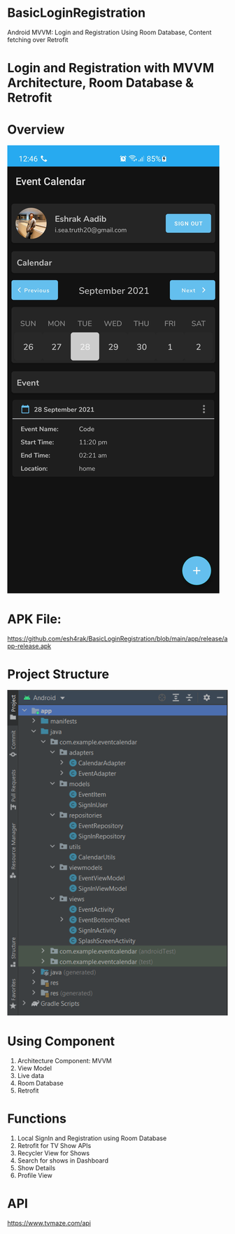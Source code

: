 # BasicLoginRegistration
 Android MVVM: Login and Registration Using Room Database, Content fetching over Retrofit

# Login and Registration with MVVM Architecture, Room Database & Retrofit  

# Overview
![mvvm](https://github.com/esh4rak/Event-Calendar/blob/main/overview.jpg)

# APK File: 
https://github.com/esh4rak/BasicLoginRegistration/blob/main/app/release/app-release.apk

# Project Structure
![mvvm](https://github.com/esh4rak/Event-Calendar/blob/main/project%20structure.png)


# Using Component 
01. Architecture Component: MVVM
02. View Model
03. Live data
04. Room Database
05. Retrofit

# Functions
01. Local SignIn and Registration using Room Database
02. Retrofit for TV Show APIs 
03. Recycler View for Shows
04. Search for shows in Dashboard
05. Show Details
06. Profile View

# API
https://www.tvmaze.com/api

